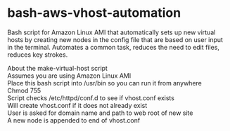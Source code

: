 bash-aws-vhost-automation
=========================

Bash script for Amazon Linux AMI that automatically sets up new virtual hosts by creating new nodes in the config file that are based on user input in the terminal. Automates a common task, reduces the need to edit files, reduces key strokes.

About the make-virtual-host script<br>
Assumes you are using Amazon Linux AMI<br>
Place this bash script into /usr/bin so you can run it from anywhere<br>
Chmod 755<br>
Script checks /etc/httpd/conf.d to see if vhost.conf exists<br>
Will create vhost.conf if it does not already exist<br>
User is asked for domain name and path to web root of new site<br>
A new node is appended to end of vhost.conf
